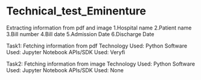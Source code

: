 # Technical_test_Eminenture
Extracting information from pdf and image
1.Hospital name 2.Patient name 3.Bill number 4.Bill date 5.Admission Date 6.Discharge Date

Task1: Fetching information from pdf 
Technology Used: Python 
Software Used: Jupyter Notebook 
APIs/SDK Used: Veryfi 

Task2: Fetching information from image 
Technology Used: Python 
Software Used: Jupyter Notebook 
APIs/SDK Used: None 
